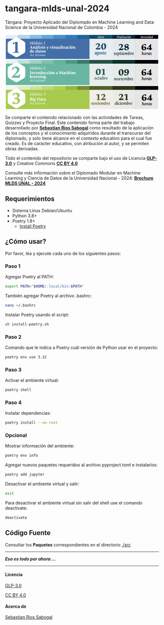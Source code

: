 # tangara-mlds-unal-2024

Tángara: Proyecto Aplicado del Diplomado en Machine Learning and Data Science de la Universidad Nacional de Colombia - 2024

![Diplomado Modular](modulos.png)

Se comparte el contenido relacionado con las actividades de Tareas, Quizzes y Proyecto Final. Este contenido forma parte del trabajo desarrollado por **[Sebastian Rios Sabogal](https://about.me/sebaxtian)** como resultado de la aplicación de los conceptos y el conocimiento adquiridos durante el transcurso del diplomado, y solo tiene alcance en el contexto educativo para el cual fue creado. Es de carácter educativo, con atribución al autor, y se permiten obras derivadas.

Tódo el contenido del repositorio se comparte bajo el uso de Licencia **[GLP-3.0](./LICENSE)** y Creative Commons **[CC BY 4.0](https://creativecommons.org/licenses/by/4.0/)**

Consulte más información sobre el Diplomado Modular en Machine Learning y Ciencia de Datos de la Universidad Nacional - 2024: **[Brochure MLDS UNAL - 2024](brochure-diplomado-mlds-unal-2024.pdf)**

## Requerimientos

* Sistema Linux Debian/Ubuntu
* Python 3.8+
* Poetry 1.8+
    - [Install Poetry](https://python-poetry.org/docs/#installation)

## ¿Cómo usar?

Por favor, léa y ejecute cada uno de los siguientes pasos:

### Paso 1

Agregar Poetry al PATH:

```bash
export PATH="$HOME/.local/bin:$PATH"
```

También agregar Poetry al archivo .bashrc:

```bash
nano ~/.bashrc
```

Instalar Poetry usando el script:

```bash
sh install-poetry.sh
```

### Paso 2

Comando que le indica a Poetry cuál versión de Python usar en el proyecto:

```bash
poetry env use 3.12
```

### Paso 3

Activar el ambiente virtual:

```bash
poetry shell
```

### Paso 4

Instalar dependencias:

```bash
poetry install --no-root
```

### Opcional

Mostrar información del ambiente:

```bash
poetry env info
```

Agregar nuevos paquetes requeridos al archivo pyproject.toml e instalarlos:

```bash
poetry add jupyter
```

Desactivar el ambiente virtual y salir:

```bash
exit
```

Para desactivar el ambiente virtual sin salir del shell use el comando deactivate:

```bash
deactivate
```

## Código Fuente

Consultar los **Paquetes** correspondientes en el directorio [./src](./src/README.md)

---

***Eso es todo por ahora ...***

---



#### Licencia

[GLP-3.0](./LICENSE)

[CC BY 4.0](https://creativecommons.org/licenses/by/4.0/)

#### Acerca de

[Sebastian Rios Sabogal](https://about.me/sebaxtian)
